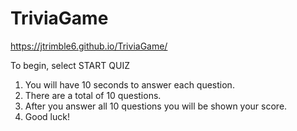 # TriviaGame

https://jtrimble6.github.io/TriviaGame/

To begin, select START QUIZ

1) You will have 10 seconds to answer each question. 
2) There are a total of 10 questions.
3) After you answer all 10 questions you will be shown your score.
4) Good luck!
